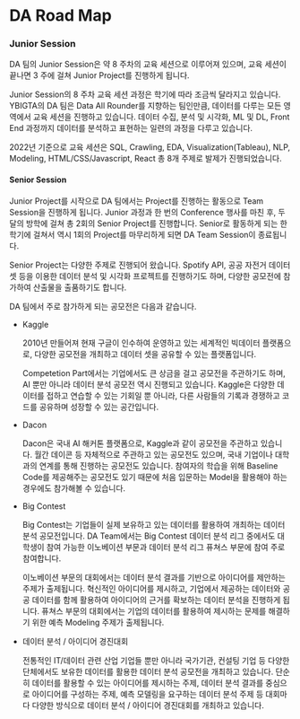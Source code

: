 # DA Road Map

### Junior Session

DA 팀의 Junior Session은 약 8 주차의 교육 세션으로 이루어져 있으며, 교육 세션이 끝나면 3 주에 걸쳐 Junior Project를 진행하게 됩니다.

Junior Session의 8 주차 교육 세션 과정은 학기에 따라 조금씩 달라지고 있습니다. YBIGTA의 DA 팀은 Data All Rounder를 지향하는 팀인만큼, 데이터를 다루는 모든 영역에서 교육 세션을 진행하고 있습니다. 데이터 수집, 분석 및 시각화, ML 및 DL, Front End 과정까지 데이터를 분석하고 표현하는 일련의 과정을 다루고 있습니다.

2022년 기준으로 교육 세션은 SQL, Crawling, EDA, Visualization(Tableau), NLP, Modeling, HTML/CSS/Javascript, React 총 8개 주제로 발제가 진행되었습니다.

#### Senior Session

Junior Project를 시작으로 DA 팀에서는 Project를 진행하는 활동으로 Team Session을 진행하게 됩니다. Junior 과정과 한 번의 Conference 행사를 마친 후, 두 달의 방학에 걸쳐 총 2회의 Senior Project를 진행합니다. Senior로 활동하게 되는 한 학기에 걸쳐서 역시 1회의 Project를 마무리하게 되면 DA Team Session이 종료됩니다.

Senior Project는 다양한 주제로 진행되어 왔습니다. Spotify API, 공공 자전거 데이터 셋 등을 이용한 데이터 분석 및 시각화 프로젝트를 진행하기도 하며, 다양한 공모전에 참가하여 산출물을 출품하기도 합니다.

DA 팀에서 주로 참가하게 되는 공모전은 다음과 같습니다.

*   Kaggle

    2010년 만들어져 현재 구글이 인수하여 운영하고 있는 세계적인 빅데이터 플랫폼으로, 다양한 공모전을 개최하고 데이터 셋을 공유할 수 있는 플랫폼입니다.

    Competetion Part에서는 기업에서도 큰 상금을 걸고 공모전을 주관하기도 하며, AI 뿐만 아니라 데이터 분석 공모전 역시 진행되고 있습니다. Kaggle은 다양한 데이터를 접하고 연습할 수 있는 기회일 뿐 아니라, 다른 사람들의 기록과 경쟁하고 코드를 공유하며 성장할 수 있는 공간입니다.
*   Dacon

    Dacon은 국내 AI 해커톤 플랫폼으로, Kaggle과 같이 공모전을 주관하고 있습니다. 월간 데이콘 등 자체적으로 주관하고 있는 공모전도 있으며, 국내 기업이나 대학과의 연계를 통해 진행하는 공모전도 있습니다. 참여자의 학습을 위해 Baseline Code를 제공해주는 공모전도 있기 때문에 처음 입문하는 Model을 활용해야 하는 경우에도 참가해볼 수 있습니다.
*   Big Contest

    Big Contest는 기업들이 실제 보유하고 있는 데이터를 활용하여 개최하는 데이터 분석 공모전입니다. DA Team에서는 Big Contest 데이터 분석 리그 중에서도 대학생이 참여 가능한 이노베이션 부문과 데이터 분석 리그 퓨쳐스 부문에 참여 주로 참여합니다.

    이노베이션 부문의 대회에서는 데이터 분석 결과를 기반으로 아이디어를 제안하는 주제가 출제됩니다. 혁신적인 아이디어를 제시하고, 기업에서 제공하는 데이터와 공공 데이터를 함께 활용하여 아이디어의 근거를 확보하는 데이터 분석을 진행하게 됩니다. 퓨쳐스 부문의 대회에서는 기업의 데이터를 활용하여 제시하는 문제를 해결하기 위한 예측 Modeling 주제가 출제됩니다.
*   데이터 분석 / 아이디어 경진대회

    전통적인 IT/데이터 관련 산업 기업들 뿐만 아니라 국가기관, 컨설팅 기업 등 다양한 단체에서도 보유한 데이터를 활용한 데이터 분석 공모전을 개최하고 있습니다. 단순히 데이터를 활용할 수 있는 아이디어를 제시하는 주제, 데이터 분석 결과를 중심으로 아이디어를 구성하는 주제, 예측 모델링을 요구하는 데이터 분석 주제 등 대회마다 다양한 방식으로 데이터 분석 / 아이디어 경진대회를 개최하고 있습니다.
